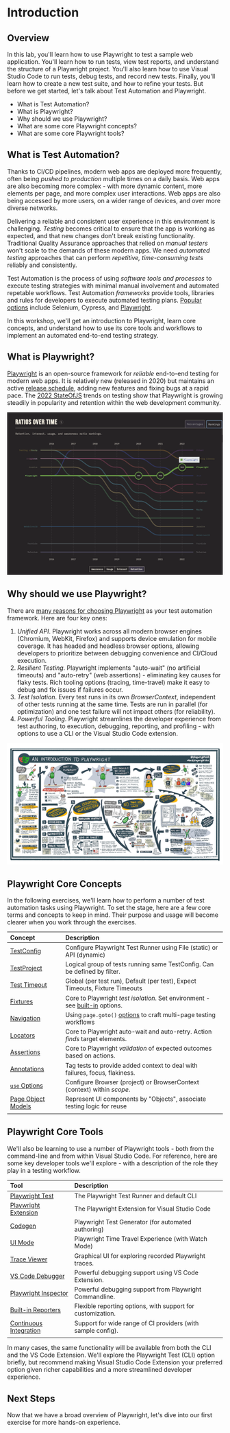 # Introduction

## Overview

In this lab, you'll learn how to use Playwright to test a sample web application. You'll learn how to run tests, view test reports, and understand the structure of a Playwright project. You'll also learn how to use Visual Studio Code to run tests, debug tests, and record new tests. Finally, you'll learn how to create a new test suite, and how to refine your tests. But before we get started, let's talk about Test Automation and Playwright.
 - What is Test Automation?
 - What is Playwright?
 - Why should we use Playwright?
 - What are some core Playwright concepts?
 - What are some core Playwright tools?

## What is Test Automation?

Thanks to CI/CD pipelines, modern web apps are deployed more frequently, often being _pushed to production_ multiple times on a daily basis. Web apps are also becoming more complex - with more dynamic content, more elements per page, and more complex user interactions. Web apps are also being accessed by more users, on a wider range of devices, and over more diverse networks.

Delivering a reliable and consistent user experience in this environment is challenging. _Testing_ becomes critical to ensure that the app is working as expected, and that new changes don't break existing functionality. Traditional Quality Assurance approaches that relied on _manual testers_ won't scale to the demands of these modern apps. We need _automated testing_ approaches that can perform _repetitive, time-consuming tests_ reliably and consistently.

Test Automation is the process of using _software tools and processes_ to execute testing strategies with minimal manual involvement and automated repetable workflows. Test Automation _frameworks_ provide tools, libraries and rules for developers to execute automated testing plans. [Popular options](https://saucelabs.com/resources/blog/top-test-automation-frameworks-in-2023) include Selenium, Cypress, and [Playwright](https://playwright.dev). 

In this workshop, we'll get an introduction to Playwright, learn core concepts, and understand how to use its core tools and workflows to implement an automated end-to-end testing strategy.

## What is Playwright?

[Playwright](https://playwright.dev/) is an open-source framework for _reliable_ end-to-end testing for modern web apps. It is relatively new (released in 2020) but maintains an active [release schedule](https://playwright.dev/docs/release-notes#version-138), adding new features and fixing bugs at a rapid pace. The [2022 StateOfJS](https://2022.stateofjs.com/en-US/libraries/testing/) trends on testing show that Playwright is growing steadily in popularity and retention within the web development community.

![Playwright](./assets//playwright-ranking.png)


## Why should we use Playwright?

There are [many reasons for choosing Playwright](https://playwright.dev/docs/why-playwright) as your test automation framework. Here are four key ones:
 1. _Unified API_. Playwright works across all modern browser engines (Chromium, WebKit, Firefox) and supports device emulation for mobile coverage. It has headed and headless browser options, allowing developers to prioritize between debugging convenience and CI/Cloud execution.
 1. _Resilient Testing_. Playwright implements "auto-wait" (no artificial timeouts) and "auto-retry" (web assertions) - eliminating key causes for flaky tests. Rich tooling options (tracing, time-travel) make it easy to debug and fix issues if failures occur.
 1. _Test Isolation_. Every test runs in its own _BrowserContext_, independent of other tests running at the same time. Tests are run in parallel (for optimization) and one test failure will not impact others (for reliability).
 1. _Powerful Tooling_. Playwright streamlines the developer experience from test authoring, to execution, debugging, reporting, and profiling - with options to use a CLI or the Visual Studio Code extension.

![Playwright](./assets/playwright-overview.png)

## Playwright Core Concepts

In the following exercises, we'll learn how to perform a number of test automation tasks using Playwright. To set the stage, here are a few core terms and concepts to keep in mind. Their purpose and usage will become clearer when you work through the exercises.

| Concept | Description |
|:---|:---|
| [TestConfig](https://playwright.dev/docs/api/class-testconfig)| Configure Playwright Test Runner using File (static) or API (dynamic)|
| [TestProject](https://playwright.dev/docs/test-projects)| Logical group of tests running same TestConfig. Can be defined by filter.|
| [Test Timeout](https://playwright.dev/docs/test-timeouts)| Global (per test run), Default (per test), Expect Timeouts, Fixture Timeouts |
| [Fixtures](https://playwright.dev/docs/test-fixtures)| Core to Playwright _test isolation_. Set environment - see [built-in](https://playwright.dev/docs/test-fixtures#built-in-fixtures) options. |
| [Navigation](https://playwright.dev/docs/writing-tests#actions)| Using `page.goto()` [options](https://playwright.dev/docs/api/class-page#page-goto) to craft multi-page testing workflows |
| [Locators](https://playwright.dev/docs/locators)| Core to Playwright auto-wait and auto-retry. Action _finds_ target elements.|
| [Assertions](https://playwright.dev/docs/test-assertions)| Core to Playwright _validation_ of expected outcomes based on actions.|
| [Annotations](https://playwright.dev/docs/test-annotations)| Tag tests to provide added context to deal with failures, focus, flakiness.|
| [`use` Options](https://playwright.dev/docs/test-use-options)| Configure Browser (project) or BrowserContext (context) within _scope_. |
| [Page Object Models](https://playwright.dev/docs/pom)| Represent UI components by "Objects", associate testing logic for reuse |
| | |


## Playwright Core Tools

We'll also be learning to use a number of Playwright tools - both from the command-line and from within Visual Studio Code. For reference, here are some key developer tools we'll explore - with a description of the role they play in a testing workflow.

| Tool | Description |
|:---|:---|
| [Playwright Test](https://playwright.dev/docs/test-cli) | The Playwright Test Runner and default CLI|
| [Playwright Extension](https://playwright.dev/docs/getting-started-vscode) | The Playwright Extension for Visual Studio Code|
| [Codegen](https://playwright.dev/docs/codegen-intro)| Playwright Test Generator (for automated authoring) |
| [UI Mode](https://playwright.dev/docs/test-ui-mode)| Playwright Time Travel Experience (with Watch Mode) |
| [Trace Viewer](https://playwright.dev/docs/trace-viewer-intro)| Graphical UI for exploring recorded Playwright traces. |
| [VS Code Debugger](https://playwright.dev/docs/debug#vs-code-debugger)| Powerful debugging support using VS Code Extension.|
|[Playwright Inspector](https://playwright.dev/docs/debug#playwright-inspector)| Powerful debugging support from Playwright Commandline. |
|[Built-in Reporters](https://playwright.dev/docs/test-reporters#built-in-reporters) | Flexible reporting options, with support for customization. |
| [Continuous Integration](https://playwright.dev/docs/ci) | Support for wide range of CI providers (with sample config). |
| | |

In many cases, the same functionality will be available from both the CLI and the VS Code Extension. We'll explore the Playwright Test (CLI) option briefly, but recommend making Visual Studio Code Extension your preferred option given richer capabilities and a more streamlined developer experience.


## Next Steps

Now that we have a broad overview of Playwright, let's dive into our first exercise for more hands-on experience.
